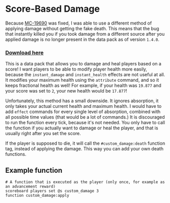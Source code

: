 # Score-Based Damage

Because [MC-19690](https://bugs.mojang.com/browse/MC-19690) was fixed, I was able to use a different method of applying damage without getting the fake death. This means that the bug that instantly killed you if you took damage from a different source after you applied damage is no longer present in the data pack as of version `1.4.0`.

### [Download here](https://github.com/ErrorCraft/Score-Based-Damage/releases)

This is a data pack that allows you to damage and heal players based on a score! I want players to be able to modify player health more easily, because the `instant_damage` and `instant_health` effects are not useful at all. It modifies your maximum health using the `attribute` command, and so it keeps fractional health as well! For example, if your health was `19.877` and your score was set to `2`, your new health would be `17.877`!

Unfortunately, this method has a small downside. It ignores absorption, it only takes your actual current health and maximum health. I would have to add `effect` commands for every single level of absorption, combined with all possible time values (that would be a lot of commands.) It is discouraged to run the function every tick, because it's not needed. You only have to call the function if you actually want to damage or heal the player, and that is usually right after you set the score.

If the player is supposed to die, it will call the `#custom_damage:death` function tag, instead of applying the damage. This way you can add your own death functions.

## Example function
```mcfunction
# A function that is executed as the player (only once, for example as an advancement reward)
scoreboard players set @s custom_damage 3
function custom_damage:apply
```
